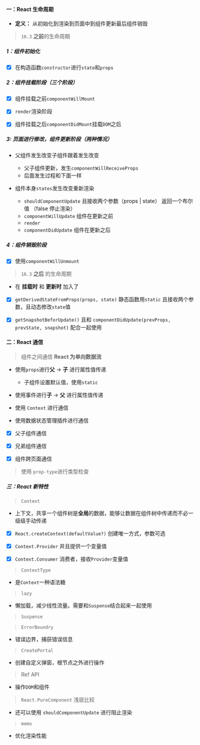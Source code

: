 #### 一：React 生命周期

- **定义：** 从初始化到渲染到页面中到组件更新最后组件销毁

> `16.3` **之前**的生命周期

##### 1：组件初始化

- [x] 在构造函数`constructor`进行`state`和`props`

##### 2：组件挂载阶段（三个阶段）

- [x] 组件挂载之前`componentWillMount`

- [x] `render`渲染阶段

- [x] 组件挂载之后`componentDidMount`挂载`DOM`之后

##### 3: 页面进行修改，组件更新阶段（两种情况）

- 父组件发生改变子组件跟着发生改变

  - 父子组件更新，发生`componentWillReceiveProps`
  - 后面发生过程和下面一样

- 组件本身`states`发生改变重新渲染

  - `shouldComponentUpdate` 且接收两个参数（props | state） 返回一个布尔值 （false 停止渲染）
  - `componentWillUpdate` 组件在更新之前
  - `render`
  - `componentDidUpdate` 组件在更新之后

##### 4：组件销毁阶段

- [x] 使用`componentWillUnmount`

> `16.3` **之后** 的生命周期

- 在 **挂载时** 和 **更新时** 加入了

- [x] `getDerivedStateFromProps(props, state)` 静态函数用`static` 且接收两个参数，且动态修改`state`值

- [x] `getSnapshotBeforUpdate()` 且和 `componentDidUpdate(prevProps, prevState, snapshot)` 配合一起使用

#### 二：React 通信

> 组件之间通信 **React 为单向数据流**

- 使用`props`进行**父** → **子** 进行属性值传递
    - 子组件设置默认值，使用`static`

- 使用事件进行**子** → **父** 进行属性值传递

- 使用 `Context` 进行通信

- 使用数据状态管理插件进行通信

- [x] 父子组件通信

- [x] 兄弟组件通信

- [x] 组件跨页面通信

> 使用 `prop-type`进行类型检查

##### 三：React 新特性

> `Context`

- 上下文，共享一个组件树是**全局**的数据，能够让数据在组件树中传递而不必一级级手动传递

- [x] `React.createContext(defaultValue?)` 创建唯一方式，参数可选

- [x] `Context.Provider` 并且提供一个变量值

- [x] `Context.Consumer` 消费者，接收`Provider`变量值

> `ContextType`

- 是`Context`一种语法糖

> `lazy`

- 懒加载，减少线性流量。需要和`Suspense`结合起来一起使用

> `Suspense`

> `ErrorBoundry`

- 错误边界，捕获错误信息

> `CreatePortal`

- 创建自定义弹窗，根节点之外进行操作

> Ref API

- 操作`DOM`和组件

> `React.PureComponent` 浅层比较

- 还可以使用 `shouldComponentUpdate` 进行阻止渲染

> `memo`

- 优化渲染性能
